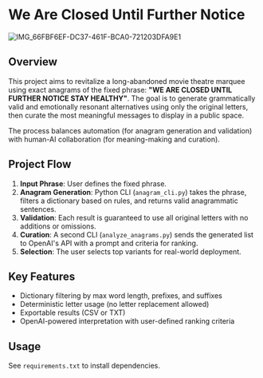 # We Are Closed Until Further Notice

![IMG_66FBF6EF-DC37-461F-BCA0-721203DFA9E1](https://github.com/user-attachments/assets/6baac54e-e555-4353-9437-9cbeea00b2db)

## Overview
This project aims to revitalize a long-abandoned movie theatre marquee using exact anagrams of the fixed phrase: **"WE ARE CLOSED UNTIL FURTHER NOTICE STAY HEALTHY"**. The goal is to generate grammatically valid and emotionally resonant alternatives using only the original letters, then curate the most meaningful messages to display in a public space.

The process balances automation (for anagram generation and validation) with human-AI collaboration (for meaning-making and curation).

## Project Flow

1. **Input Phrase**: User defines the fixed phrase.
2. **Anagram Generation**: Python CLI (`anagram_cli.py`) takes the phrase, filters a dictionary based on rules, and returns valid anagrammatic sentences.
3. **Validation**: Each result is guaranteed to use all original letters with no additions or omissions.
4. **Curation**: A second CLI (`analyze_anagrams.py`) sends the generated list to OpenAI's API with a prompt and criteria for ranking.
5. **Selection**: The user selects top variants for real-world deployment.

## Key Features
- Dictionary filtering by max word length, prefixes, and suffixes
- Deterministic letter usage (no letter replacement allowed)
- Exportable results (CSV or TXT)
- OpenAI-powered interpretation with user-defined ranking criteria

## Usage
See `requirements.txt` to install dependencies.
